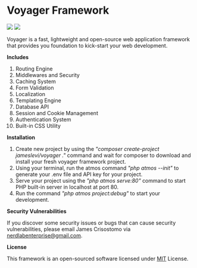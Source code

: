 # Voyager Framework

![](https://img.shields.io/badge/packagist-v1.0.11-informational?style=flat&logo=<LOGO_NAME>&logoColor=white&color=2bbc8a) ![](https://img.shields.io/badge/license-MIT-informational?style=flat&logo=<LOGO_NAME>&logoColor=white&color=2bbc8a)

Voyager is a fast, lightweight and open-source web application framework that provides you foundation to kick-start your web development.


**Includes**
1. Routing Engine
2. Middlewares and Security
3. Caching System
4. Form Validation
5. Localization
6. Templating Engine
7. Database API
8. Session and Cookie Management
9. Authentication System
10. Built-in CSS Utility


**Installation**

1. Create new project by using the *"composer create-project jameslevi/voyager ."* command and wait for composer to download and install your fresh voyager framework project.
2. Using your terminal, run the atmos command *"php atmos --init"* to generate your .env file and API key for your project.
3. Serve your project using the *"php atmos serve:80"* command to start PHP built-in server in localhost at port 80.
4. Run the command *"php atmos project:debug"* to start your development.


**Security Vulnerabilities**

If you discover some security issues or bugs that can cause security vulnerabilities, please email James Crisostomo via nerdlabenterprise@gmail.com. 


**License**

This framework is an open-sourced software licensed under [MIT](https://opensource.org/licenses/MIT) License.
